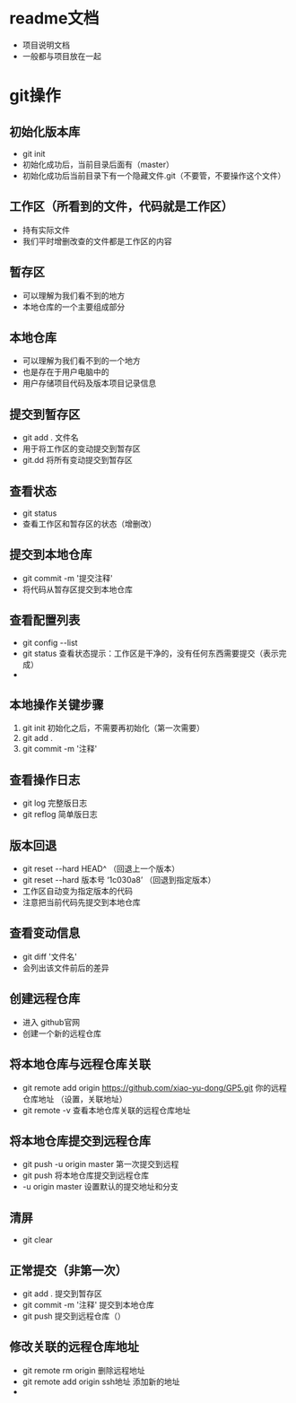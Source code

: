 # readme文档
- 项目说明文档
- 一般都与项目放在一起

# git操作

## 初始化版本库
- git init
- 初始化成功后，当前目录后面有（master）
- 初始化成功后当前目录下有一个隐藏文件.git（不要管，不要操作这个文件）

## 工作区（所看到的文件，代码就是工作区）
- 持有实际文件
- 我们平时增删改查的文件都是工作区的内容

## 暂存区
- 可以理解为我们看不到的地方
- 本地仓库的一个主要组成部分

## 本地仓库
- 可以理解为我们看不到的一个地方
- 也是存在于用户电脑中的
- 用户存储项目代码及版本项目记录信息

## 提交到暂存区
- git add . 文件名
- 用于将工作区的变动提交到暂存区
- git.dd 将所有变动提交到暂存区

## 查看状态
- git status
- 查看工作区和暂存区的状态（增删改）

## 提交到本地仓库
- git commit -m '提交注释'
- 将代码从暂存区提交到本地仓库

## 查看配置列表
- git config --list
- git status 查看状态提示：工作区是干净的，没有任何东西需要提交（表示完成）
- 

## 本地操作关键步骤
1. git init  初始化之后，不需要再初始化（第一次需要）
2. git add .
3. git commit -m '注释' 


## 查看操作日志
- git log    完整版日志
- git reflog 简单版日志

## 版本回退
- git reset --hard HEAD^  （回退上一个版本）
- git reset --hard 版本号  ‘1c030a8’  （回退到指定版本）
- 工作区自动变为指定版本的代码
- 注意把当前代码先提交到本地仓库

## 查看变动信息
- git diff '文件名'
- 会列出该文件前后的差异

## 创建远程仓库
- 进入 github官网
- 创建一个新的远程仓库

## 将本地仓库与远程仓库关联
- git remote add origin https://github.com/xiao-yu-dong/GP5.git 你的远程仓库地址  （设置，关联地址）
- git remote -v  查看本地仓库关联的远程仓库地址

## 将本地仓库提交到远程仓库
- git push -u origin master 第一次提交到远程
- git push 将本地仓库提交到远程仓库
- -u origin master 设置默认的提交地址和分支

## 清屏
- git clear

## 正常提交（非第一次）
- git add . 提交到暂存区
- git commit -m '注释' 提交到本地仓库
- git push 提交到远程仓库（）

## 修改关联的远程仓库地址
- git remote rm origin    删除远程地址
- git remote add origin ssh地址      添加新的地址
- 